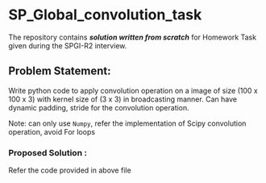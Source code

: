 # SP_Global_convolution_task

The repository contains ***solution written from scratch*** for Homework Task given during the SPGI-R2 interview. 

## Problem Statement: 
Write python code to apply convolution operation on a image of size (100 x 100 x 3) with kernel size of (3 x 3) in broadcasting manner. Can have dynamic padding, stride for the convolution operation.

Note: can only use `Numpy`, refer the implementation of Scipy convolution operation, avoid For loops


### Proposed Solution :
Refer the code provided in above file
